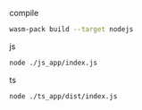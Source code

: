 compile
```bash
wasm-pack build --target nodejs
```

js
```bash
node ./js_app/index.js
```

ts
```bash
node ./ts_app/dist/index.js
```
